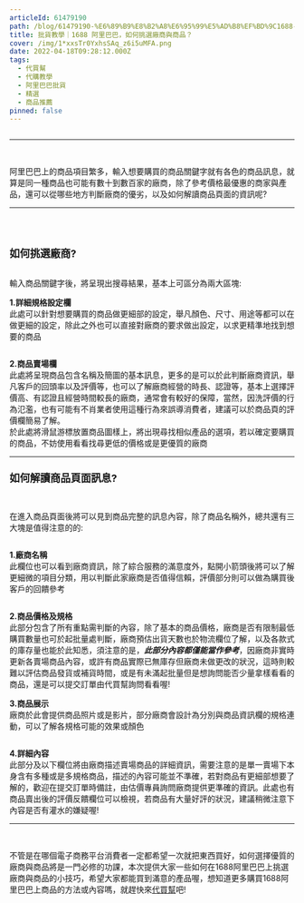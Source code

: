 ```yaml
---
articleId: 61479190
path: /blog/61479190-%E6%89%B9%E8%B2%A8%E6%95%99%E5%AD%B8%EF%BD%9C1688-%E9%98%BF%E9%87%8C%E5%B7%B4%E5%B7%B4%EF%BC%8C%E5%A6%82%E4%BD%95%E6%8C%91%E9%81%B8%E5%BB%A0%E5%95%86%E8%88%87%E5%95%86%E5%93%81%EF%BC%9F
title: 批貨教學｜1688 阿里巴巴，如何挑選廠商與商品？
cover: /img/1*xxsTr0YxhsSAq_z6i5uMFA.png
date: 2022-04-18T09:28:12.000Z
tags:
  - 代買幫
  - 代購教學
  - 阿里巴巴批貨
  - 精選
  - 商品推薦
pinned: false
---
```

  <section class="section section--body" name="3ab2">
<div class="section-content">
<div class="section-inner sectionLayout--insetColumn">
<figure class="graf graf--figure" name="facb"><img alt="" class="graf-image" data-height="2475" data-image-id="1*xxsTr0YxhsSAq_z6i5uMFA.png" data-is-featured="true" data-width="4678" src="/img/1*xxsTr0YxhsSAq_z6i5uMFA.png" title=""></figure>

<hr>
<p class="graf graf--p" name="dbf4">&nbsp;</p>

<p class="graf graf--p" name="dbf4">阿里巴巴上的商品項目繁多，輸入想要購買的商品關鍵字就有各色的商品訊息，就算是同一種商品也可能有數十到數百家的廠商，除了參考價格最優惠的商家與產品，還可以從哪些地方判斷廠商的優劣，以及如何解讀商品頁面的資訊呢?</p>
</div>
</div>
</section>

<section class="section section--body" name="74df">
<div class="section-divider">
<hr class="section-divider"></div>

<div class="section-content">
<div class="section-inner sectionLayout--insetColumn">
<h3 class="graf graf--h3" name="0eff">&nbsp;</h3>

<h3 class="graf graf--h3" name="0eff"><strong><span style="font-size:18px">如何挑選廠商?</span></strong></h3>

<figure class="graf graf--figure" name="d7d7"><img alt="" class="graf-image" data-height="885" data-image-id="1*8aaJ2LDoDqbgIAuaN_o0ag.png" data-width="1426" src="/img/1*8aaJ2LDoDqbgIAuaN_o0ag.png" title=""></figure>

<p class="graf graf--p" name="814b">輸入商品關鍵字後，將呈現出搜尋結果，基本上可區分為兩大區塊:</p>

<p class="graf graf--p" name="5490"><strong>1.詳細規格設定欄</strong><br>
此處可以針對想要購買的商品做更細部的設定，舉凡顏色、尺寸、用途等都可以在做更細的設定，除此之外也可以直接對廠商的要求做出設定，以求更精準地找到想要的商品</p>

<figure class="graf graf--figure" name="e442"><img alt="" class="graf-image" data-height="532" data-image-id="1*s8Oxd95XJHZNk1Dr9QGroA.png" data-width="593" src="/img/1*s8Oxd95XJHZNk1Dr9QGroA.png" title=""></figure>

<p class="graf graf--p" name="d716"><strong>2.商品賣場欄</strong><br>
此處將呈現商品包含名稱及簡圖的基本訊息，更多的是可以於此判斷廠商資訊，舉凡客戶的回頭率以及評價等，也可以了解廠商經營的時長、認證等，基本上選擇評價高、有認證且經營時間較長的廠商，通常會有較好的保障，當然，因洗評價的行為氾濫，也有可能有不肖業者使用這種行為來誤導消費者，建議可以於商品頁的評價欄簡易了解。<br>
於此處將滑鼠游標放置商品圖樣上，將出現尋找相似產品的選項，若以確定要購買的商品，不妨使用看看找尋更低的價格或是更優質的廠商</p>
</div>
</div>
</section>

<section class="section section--body" name="0c7d">
<div class="section-divider">
<hr class="section-divider"></div>

<div class="section-content">
<div class="section-inner sectionLayout--insetColumn">
<h3 class="graf graf--h3" name="197a"><strong><span style="font-size:18px">如何解讀商品頁面訊息?</span></strong></h3>

<figure class="graf graf--figure" name="f4be"><img alt="" class="graf-image" data-height="867" data-image-id="1*gu-1CBQlSU-yzyeyHUW3uQ.png" data-width="1248" src="/img/1*gu-1CBQlSU-yzyeyHUW3uQ.png" title=""></figure>

<figure class="graf graf--figure" name="095a"><img alt="" class="graf-image" data-height="659" data-image-id="1*S1cIhnYDLWd8UU9SpZoD4g.png" data-width="1251" src="/img/1*S1cIhnYDLWd8UU9SpZoD4g.png" title=""></figure>

<p class="graf graf--p" name="7081">在進入商品頁面後將可以見到商品完整的訊息內容，除了商品名稱外，總共還有三大塊是值得注意的的:</p>

<figure class="graf graf--figure" name="26cd"><img alt="" class="graf-image" data-height="410" data-image-id="1*qhvbUUcf4wFpb0imMMJAMw.png" data-width="658" src="/img/1*qhvbUUcf4wFpb0imMMJAMw.png" title=""></figure>

<p class="graf graf--p" name="6d0e"><strong>1.廠商名稱</strong><br>
此欄位也可以看到廠商資訊，除了綜合服務的滿意度外，點開小箭頭後將可以了解更細微的項目分類，用以判斷此家廠商是否值得信賴，評價部分則可以做為購買後客戶的回饋參考</p>

<figure class="graf graf--figure" name="ad9b"><img alt="" class="graf-image" data-height="616" data-image-id="1*nY45KwEaUrcMgH6B0Lwvkw.png" data-width="827" src="/img/1*nY45KwEaUrcMgH6B0Lwvkw.png" title=""></figure>

<p class="graf graf--p" name="da7e"><strong>2.商品價格及規格</strong><br>
此部分包含了所有重點需判斷的內容，除了基本的商品價格，廠商是否有限制最低購買數量也可於起批量處判斷，廠商預估出貨天數也於物流欄位了解，以及各款式的庫存量也能於此知悉，須注意的是，<strong class="markup--p-strong markup--strong"><em class="markup--em markup--p-em">此部分內容都僅能當作參考</em></strong>，因廠商非實時更新各賣場商品內容，或許有商品實際已無庫存但廠商未做更改的狀況，這時則較難以評估商品發貨或補貨時間，或是有未滿起批量但是想詢問能否少量拿樣看看的商品，還是可以提交訂單由代買幫詢問看看喔!</p>

<p class="graf graf--p" name="6f6d"><strong>3.商品展示</strong><br>
廠商於此會提供商品照片或是影片，部分廠商會設計為分別與商品資訊欄的規格連動，可以了解各規格可能的效果或顏色</p>

<figure class="graf graf--figure" name="7469"><img alt="" class="graf-image" data-height="522" data-image-id="1*NS5rnsc_TtvNQO1LEwnjxQ.png" data-width="1274" src="/img/1*NS5rnsc_TtvNQO1LEwnjxQ.png" title=""></figure>

<p class="graf graf--p" name="347e"><strong>4.詳細內容</strong><br>
此部分及以下欄位將由廠商描述賣場商品的詳細資訊，需要注意的是單一賣場下本身含有多種或是多規格商品，描述的內容可能並不準確，若對商品有更細部想要了解的，歡迎在提交訂單時備註，由估價專員詢問廠商提供更準確的資訊。此處也有商品賣出後的評價反饋欄位可以檢視，若商品有大量好評的狀況，建議稍微注意下內容是否有灌水的嫌疑喔!</p>
</div>
</div>
</section>

<section class="section section--body" name="e133">
<div class="section-divider">
<hr class="section-divider"></div>

<div class="section-content">
<div class="section-inner sectionLayout--insetColumn">
<p class="graf graf--p" name="6ebe">&nbsp;</p>

<p class="graf graf--p" name="6ebe">不管是在哪個電子商務平台消費者一定都希望一次就把東西買好，如何選擇優質的廠商與商品將是一門必修的功課，本次提供大家一些如何在1688阿里巴巴上挑選廠商與商品的小技巧，希望大家都能買到滿意的產品喔，想知道更多購買1688阿里巴巴上商品的方法或內容嗎，就趕快來<a href="https://chatxbuy.com/" target="_blank">代買幫</a>吧!<br>
&nbsp;</p>
</div>
</div>
</section>

  